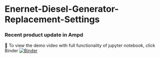 # Enernet-Diesel-Generator-Replacement-Settings
### Recent product update in Ampd

👀 To view the demo video with full functionality of jupyter notebook, click Binder
[![Binder](https://mybinder.org/badge_logo.svg)](https://mybinder.org/v2/gh/SC92113/Enernet-Diesel-Generator-Replacement-Settings/HEAD)
